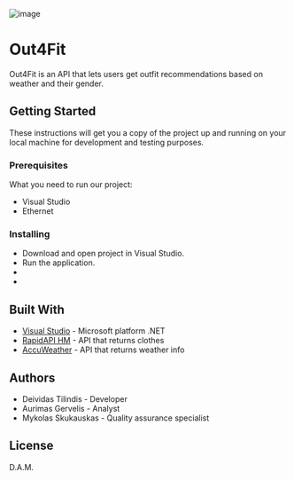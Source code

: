 
![image](https://venturebeat.com/wp-content/uploads/2019/11/visual-studio-logo.jpeg?fit=578%2C289&strip=all)
# Out4Fit

Out4Fit is an API that lets users get outfit recommendations based on weather and their gender.

## Getting Started

These instructions will get you a copy of the project up and running on your local machine for development and testing purposes.

### Prerequisites

What you need to run our project:

* Visual Studio
* Ethernet

### Installing

* Download and open project in Visual Studio.
* Run the application.
*
*

## Built With

* [Visual Studio](https://visualstudio.microsoft.com/en/downloads/) - Microsoft platform .NET
* [RapidAPI HM](https://rapidapi.com/apidojo/api/hm-hennes-mauritz/) - API that returns clothes
* [AccuWeather](https://developer.accuweather.com/) - API that returns weather info
 

## Authors

* Deividas Tilindis - Developer
* Aurimas Gervelis - Analyst
* Mykolas Skukauskas - Quality assurance specialist

## License

D.A.M.



